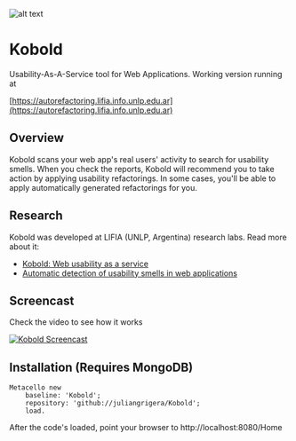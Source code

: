 ![alt text](https://s3.amazonaws.com/selfrefactoring/screencasts/koboldAvatar.png "Avatar")
# Kobold
Usability-As-A-Service tool for Web Applications.
Working version running at

[https://autorefactoring.lifia.info.unlp.edu.ar](https://autorefactoring.lifia.info.unlp.edu.ar)

## Overview
Kobold scans your web app's real users' activity to search for usability smells. When you check the reports, Kobold will recommend you to take action by applying usability refactorings. In some cases, you'll be able to apply automatically generated refactorings for you.

## Research
Kobold was developed at LIFIA (UNLP, Argentina) research labs. Read more about it:
- [Kobold: Web usability as a service](https://ieeexplore.ieee.org/document/8115717/)
- [Automatic detection of usability smells in web applications](http://www.sciencedirect.com/science/article/pii/S1071581916301215)

## Screencast
Check the video to see how it works

[![Kobold Screencast](https://s3.amazonaws.com/selfrefactoring/screencasts/preview.png)](https://youtu.be/c-myYPMUh0Q)


## Installation (Requires MongoDB)
```smalltalk
Metacello new
	baseline: 'Kobold';
	repository: 'github://juliangrigera/Kobold';
	load.
```

After the code's loaded, point your browser to http://localhost:8080/Home
